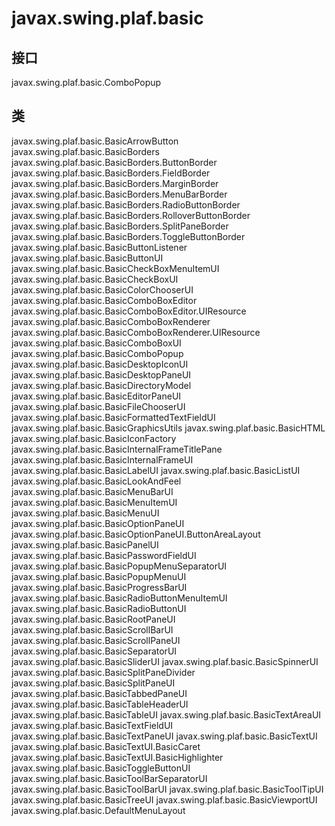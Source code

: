 # javax.swing.plaf.basic

## 接口

javax.swing.plaf.basic.ComboPopup

## 类

javax.swing.plaf.basic.BasicArrowButton
javax.swing.plaf.basic.BasicBorders
javax.swing.plaf.basic.BasicBorders.ButtonBorder
javax.swing.plaf.basic.BasicBorders.FieldBorder
javax.swing.plaf.basic.BasicBorders.MarginBorder
javax.swing.plaf.basic.BasicBorders.MenuBarBorder
javax.swing.plaf.basic.BasicBorders.RadioButtonBorder
javax.swing.plaf.basic.BasicBorders.RolloverButtonBorder
javax.swing.plaf.basic.BasicBorders.SplitPaneBorder
javax.swing.plaf.basic.BasicBorders.ToggleButtonBorder
javax.swing.plaf.basic.BasicButtonListener
javax.swing.plaf.basic.BasicButtonUI
javax.swing.plaf.basic.BasicCheckBoxMenuItemUI
javax.swing.plaf.basic.BasicCheckBoxUI
javax.swing.plaf.basic.BasicColorChooserUI
javax.swing.plaf.basic.BasicComboBoxEditor
javax.swing.plaf.basic.BasicComboBoxEditor.UIResource
javax.swing.plaf.basic.BasicComboBoxRenderer
javax.swing.plaf.basic.BasicComboBoxRenderer.UIResource
javax.swing.plaf.basic.BasicComboBoxUI
javax.swing.plaf.basic.BasicComboPopup
javax.swing.plaf.basic.BasicDesktopIconUI
javax.swing.plaf.basic.BasicDesktopPaneUI
javax.swing.plaf.basic.BasicDirectoryModel
javax.swing.plaf.basic.BasicEditorPaneUI
javax.swing.plaf.basic.BasicFileChooserUI
javax.swing.plaf.basic.BasicFormattedTextFieldUI
javax.swing.plaf.basic.BasicGraphicsUtils
javax.swing.plaf.basic.BasicHTML
javax.swing.plaf.basic.BasicIconFactory
javax.swing.plaf.basic.BasicInternalFrameTitlePane
javax.swing.plaf.basic.BasicInternalFrameUI
javax.swing.plaf.basic.BasicLabelUI
javax.swing.plaf.basic.BasicListUI
javax.swing.plaf.basic.BasicLookAndFeel
javax.swing.plaf.basic.BasicMenuBarUI
javax.swing.plaf.basic.BasicMenuItemUI
javax.swing.plaf.basic.BasicMenuUI
javax.swing.plaf.basic.BasicOptionPaneUI
javax.swing.plaf.basic.BasicOptionPaneUI.ButtonAreaLayout
javax.swing.plaf.basic.BasicPanelUI
javax.swing.plaf.basic.BasicPasswordFieldUI
javax.swing.plaf.basic.BasicPopupMenuSeparatorUI
javax.swing.plaf.basic.BasicPopupMenuUI
javax.swing.plaf.basic.BasicProgressBarUI
javax.swing.plaf.basic.BasicRadioButtonMenuItemUI
javax.swing.plaf.basic.BasicRadioButtonUI
javax.swing.plaf.basic.BasicRootPaneUI
javax.swing.plaf.basic.BasicScrollBarUI
javax.swing.plaf.basic.BasicScrollPaneUI
javax.swing.plaf.basic.BasicSeparatorUI
javax.swing.plaf.basic.BasicSliderUI
javax.swing.plaf.basic.BasicSpinnerUI
javax.swing.plaf.basic.BasicSplitPaneDivider
javax.swing.plaf.basic.BasicSplitPaneUI
javax.swing.plaf.basic.BasicTabbedPaneUI
javax.swing.plaf.basic.BasicTableHeaderUI
javax.swing.plaf.basic.BasicTableUI
javax.swing.plaf.basic.BasicTextAreaUI
javax.swing.plaf.basic.BasicTextFieldUI
javax.swing.plaf.basic.BasicTextPaneUI
javax.swing.plaf.basic.BasicTextUI
javax.swing.plaf.basic.BasicTextUI.BasicCaret
javax.swing.plaf.basic.BasicTextUI.BasicHighlighter
javax.swing.plaf.basic.BasicToggleButtonUI
javax.swing.plaf.basic.BasicToolBarSeparatorUI
javax.swing.plaf.basic.BasicToolBarUI
javax.swing.plaf.basic.BasicToolTipUI
javax.swing.plaf.basic.BasicTreeUI
javax.swing.plaf.basic.BasicViewportUI
javax.swing.plaf.basic.DefaultMenuLayout




